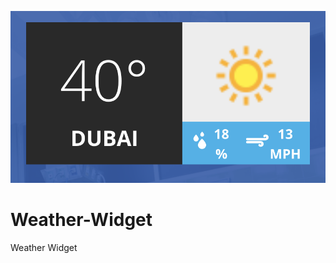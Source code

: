 ![Screen-Shot-2021-02-08-at-7-32-23-AM.png](https://github.com/mahmoudhtayem87/Weather-Widget/blob/main/Images/sample.png?raw=true)
# Weather-Widget

Weather Widget
